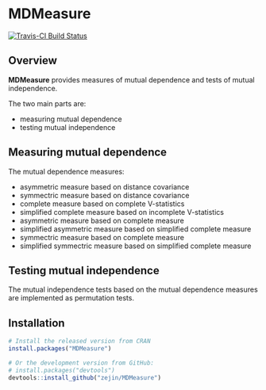 # MDMeasure

[![Travis-CI Build Status](https://travis-ci.org/zejin/MDMeasure.svg?branch=master)](https://travis-ci.org/zejin/MDMeasure.svg?branch=master)

## Overview

**MDMeasure** provides measures of mutual dependence and tests of mutual independence. 

The two main parts are:
- measuring mutual dependence
- testing mutual independence

## Measuring mutual dependence

The mutual dependence measures:
- asymmetric measure based on distance covariance
- symmectric measure based on distance covariance
- complete measure based on complete V-statistics
- simplified complete measure based on incomplete V-statistics
- asymmetric measure based on complete measure
- simplified asymmetric measure based on simplified complete measure
- symmectric measure based on complete measure
- simplified symmectric measure based on simplified complete measure

## Testing mutual independence

The mutual independence tests based on the mutual dependence measures are implemented as permutation tests.

## Installation

``` r
# Install the released version from CRAN
install.packages("MDMeasure")

# Or the development version from GitHub:
# install.packages("devtools")
devtools::install_github("zejin/MDMeasure")
```




